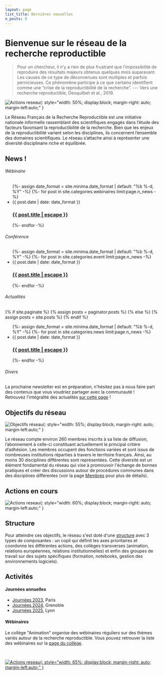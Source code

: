 ```yaml
---
layout: page
list_title: Dernières nouvelles
n_posts: 8
---
```


# Bienvenue sur le réseau de la recherche reproductible

> Pour un chercheur, il n’y a rien de plus frustrant que l’impossibilité de reproduire des résultats majeurs obtenus quelques mois auparavant. Les causes de ce type de déconvenues sont multiples et parfois pernicieuses. Ce phénomène participe à ce que certains identifient comme une “crise de la reproductibilité de la recherche”. --- Vers une recherche reproductible, Desquilbet et al., 2019.

![Actions reseau](../assets/images/banniere_web.png){: style="width: 50%; display:block; margin-right: auto; margin-left:auto;" }

Le Réseau Français de la Recherche Reproductible est une initiative nationale informelle rassemblant des scientifiques engagés dans l’étude des facteurs favorisant la reproductibilité de la recherche. Bien que les enjeux de la reproductibilité varient selon les disciplines, ils concernent l’ensemble des domaines scientifiques. Le réseau s’attache ainsi à représenter une diversité disciplinaire riche et équilibrée.


## News !

<div class="news">
<h6>  Wébinaire </h6>
  <ul class="post-list">
   {%- assign date_format = site.minima.date_format | default: "%b %-d, %Y" -%}
     {%- for post in site.categories.webinaires limit:page.n_news -%}
      <li>
        <span class="post-meta">{{ post.date | date: date_format }}</span>
        <h3>
          <a class="post-link" href="{{ post.url | relative_url }}">
            {{ post.title | escape }}
          </a>
        </h3>
      </li>
   {%- endfor -%}
  </ul>
<h6>Conférence </h6>
<ul class="post-list">
 {%- assign date_format = site.minima.date_format | default: "%b %-d, %Y" -%}
   {%- for post in site.categories.event limit:page.n_news -%}
    <li>
      <span class="post-meta">{{ post.date | date: date_format }}</span>
      <h3>
        <a class="post-link" href="{{ post.url | relative_url }}">
          {{ post.title | escape }}
        </a>
      </h3>
    </li>
 {%- endfor -%}
</ul>

<h6>Actualités</h6>

{% if site.paginate %}
  {% assign posts = paginator.posts %}
{% else %}
  {% assign posts = site.posts %}
{% endif %}

<ul class="post-list">
 {%- assign date_format = site.minima.date_format | default: "%b %-d, %Y" -%}
   {%- for post in site.categories.news limit:page.n_news -%}
    <li>
      <span class="post-meta">{{ post.date | date: date_format }}</span>
      <h3>
        <a class="post-link" href="{{ post.url | relative_url }}">
          {{ post.title | escape }}
        </a>
      </h3>
    </li>
 {%- endfor -%}
</ul>

<h6>Divers</h6>
La prochaine newsletter est en préparation, n'hésitez pas à nous faire part des contenus que vous voudriez partager avec la communauté !

<div class="news2"> Retrouvez l'intégralité des actualités <a href="{{activities | relative_url}}/activities/"">sur cette page</a> !</div>
</div>








## Objectifs du réseau

![Objectifs réseau](../assets/images/objectifs_recherche-repro-fr.png){: style="width: 55%; display:block; margin-right: auto; margin-left:auto;" }

Le réseau compte environ 260 membres inscrits à sa liste de diffusion, l’abonnement à celle-ci constituant actuellement le principal critère d’adhésion. Les membres occupent des fonctions variées et sont issus de nombreuses institutions réparties à travers le territoire français. Ainsi, au moins 30 disciplines différentes sont représentées. Cette diversité est un élément fondamental du réseau qui vise à promouvoir l'échange de bonnes pratiques et créer des discussions autour de procédures communes dans des disciplines différentes (voir la page [Membres](/community/) pour plus de détails).

## Actions en cours

![Actions reseau](../assets/images/activites_recherche-repro.png){: style="width: 60%; display:block; margin-right: auto; margin-left:auto;" }

## Structure

Pour atteindre ces objectifs, le réseau s'est doté d'une [structure](/steering/) avec 3 types de composantes : un copil qui définit les axes prioritaires et coordonne les différentes actions, des collèges transverses (animation, relations européennes, relations institutionnelles) et enfin des groupes de travail sur des sujets spécifiques (formation, notebooks, gestion des environnements logiciels).


## Activités

#### Journées annuelles

  * [Journées 2023](/rr-days/), Paris
  * [Journées 2024](/rr-days-2024/), Grenoble
  * [Journées 2025](https://jrfrr-2025.sciencesconf.org/), Lyon

#### Wébinaires

Le collège "Animation" organise des wébinaires réguliers sur des thèmes variés autour de la recherche reproductible. Vous pouvez retrouver la liste des wébinaires sur la [page du collège](/colleges/c_anim/).

<br />

<a href="https://groupes.renater.fr/sympa/info/recherche-reproductible" target="_blank">![Actions reseau](../assets/images/Contacts.png){: style="width: 65%; display:block; margin-right: auto; margin-left:auto;" }</a>
